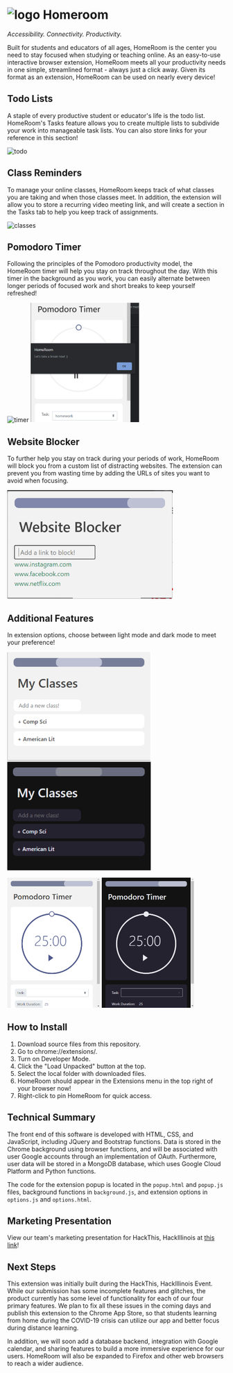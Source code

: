 # <img src="https://github.com/mchow101/productivity-extension/blob/todo/images/homeroom.png" alt="logo" width="35px"> Homeroom
*Accessibility. Connectivity. Productivity.*

Built for students and educators of all ages, HomeRoom is the center you need to stay focused when studying or teaching online. As an easy-to-use interactive browser extension, HomeRoom meets all your productivity needs in one simple, streamlined format - always just a click away. Given its format as an extension, HomeRoom can be used on nearly every device!

## Todo Lists
A staple of every productive student or educator's life is the todo list. HomeRoom's Tasks feature allows you to create multiple lists to subdivide your work into manageable task lists. You can also store links for your reference in this section!

<img src="https://github.com/mchow101/productivity-extension/blob/todo/images/giphy.gif" alt="todo">

## Class Reminders
To manage your online classes, HomeRoom keeps track of what classes you are taking and when those classes meet. In addition, the extension will allow you to store a recurring video meeting link, and will create a section in the Tasks tab to help you keep track of assignments.

<img src="https://github.com/mchow101/productivity-extension/blob/todo/images/gud.gif" alt="classes">

## Pomodoro Timer
Following the principles of the Pomodoro productivity model, the HomeRoom timer will help you stay on track throughout the day. With this timer in the background as you work, you can easily alternate between longer periods of focused work and short breaks to keep yourself refreshed!

<img src="https://github.com/mchow101/productivity-extension/blob/todo/images/giphy%20(1).gif" alt="timer">        <img src="images/pomodoro.png" height="275px" alt="break-msg">

## Website Blocker 
To further help you stay on track during your periods of work, HomeRoom will block you from a custom list of distracting websites. The extension can prevent you from wasting time by adding the URLs of sites you want to avoid when focusing. 

<img src="images/pasted image 0.png" height="250px" alt="blocker">

## Additional Features
In extension options, choose between light mode and dark mode to meet your preference!

<img src="images/light-1.png" height="250px" alt="light1">     <img src="images/dark-1.png" height="250px" alt="dark1">

<img src="images/light-2.png" height="300px" alt="light2">     <img src="images/dark-2.png" height="300px" alt="dark2">

## How to Install
1. Download source files from this repository. 
2. Go to chrome://extensions/.
3. Turn on Developer Mode.
4. Click the "Load Unpacked" button at the top.
5. Select the local folder with downloaded files. 
6. HomeRoom should appear in the Extensions menu in the top right of your browser now!
7. Right-click to pin HomeRoom for quick access.

## Technical Summary
The front end of this software is developed with HTML, CSS, and JavaScript, including JQuery and Bootstrap functions. Data is stored in the Chrome background using browser functions, and will be associated with user Google accounts through an implementation of OAuth. Furthermore, user data will be stored in a MongoDB database, which uses Google Cloud Platform and Python functions.

The code for the extension popup is located in the `popup.html` and `popup.js` files, background functions in `background.js`, and extension options in `options.js` and `options.html`.

## Marketing Presentation
View our team's marketing presentation for HackThis, HackIllinois at [this link](https://drive.google.com/file/d/1rlnUxzgIlamMPPozcLfD8pvT9FeFPeil/view?usp=sharing)!

## Next Steps
This extension was initially built during the HackThis, HackIllinois Event. While our submission has some incomplete features and glitches, the product currently has some level of functionality for each of our four primary features. We plan to fix all these issues in the coming days and publish this extension to the Chrome App Store, so that students learning from home during the COVID-19 crisis can utilize our app and better focus during distance learning. 

In addition, we will soon add a database backend, integration with Google calendar, and sharing features to build a more immersive experience for our users. HomeRoom will also be expanded to Firefox and other web browsers to reach a wider audience. 
